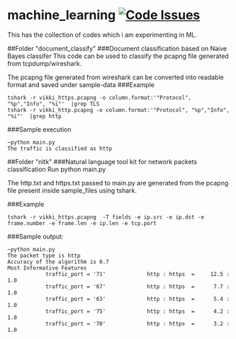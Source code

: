 # machine_learning  [![Code Issues](https://www.quantifiedcode.com/api/v1/project/707bc3ce642f434d82d7de8f8e77b1b1/badge.svg)](https://www.quantifiedcode.com/app/project/707bc3ce642f434d82d7de8f8e77b1b1)

This has the collection of codes which i am experimenting in ML.

##Folder "document_classify"
###Document classification based on Naive Bayes classifer
This code can be used to classify the pcapng file generated from tcpdump/wireshark.

The pcapng file generated from wireshark can be converted into readable format and saved under sample-data
###Example
```
tshark -r vikki_https.pcapng -o column.format:'"Protocol", "%p","Info", "%i"'  |grep TLS
tshark -r vikki_http.pcapng -o column.format:'"Protocol", "%p","Info", "%i"'  |grep http
```
###Sample execution
```
~python main.py 
The traffic is classified as http
```
##Folder "nltk"
###Natural language tool kit for network packets classification
Run python main.py

The http.txt and https.txt passed to main.py are generated from the pcapng file present inside sample_files using tshark.

###Example 
```
tshark -r vikki_https.pcapng  -T fields -e ip.src -e ip.dst -e frame.number -e frame.len -e ip.len -e tcp.port
```

###Sample output:
```
~python main.py 
The packet type is http
Accuracy of the algorithm is 0.7
Most Informative Features
            traffic_port = '71'             http : https  =     12.5 : 1.0
            traffic_port = '67'             http : https  =      7.7 : 1.0
            traffic_port = '63'             http : https  =      5.4 : 1.0
            traffic_port = '75'             http : https  =      4.2 : 1.0
            traffic_port = '70'             http : https  =      3.2 : 1.0

```


